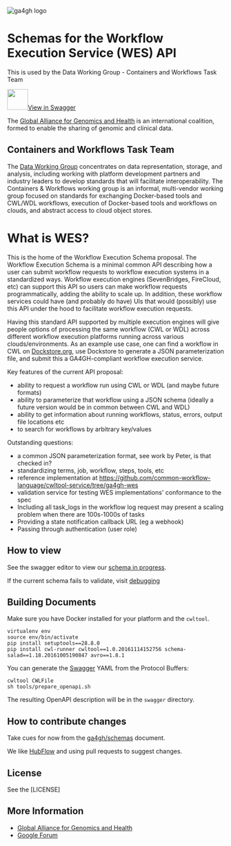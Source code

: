 ![ga4gh logo](http://genomicsandhealth.org/files/logo_ga.png)

Schemas for the Workflow Execution Service (WES) API
====================================================

This is used by the Data Working Group - Containers and Workflows Task Team

<img src="swagger_editor.png" width="48">[View in Swagger](http://editor.swagger.io/#/?import=https://raw.githubusercontent.com/ga4gh/workflow-execution-schemas/0.1.0/swagger/proto/workflow_execution.swagger.json)

The [Global Alliance for Genomics and Health](http://genomicsandhealth.org/) is an international
coalition, formed to enable the sharing of genomic and clinical data.

Containers and Workflows Task Team
----------------------------------

The [Data Working Group](http://ga4gh.org/#/) concentrates on data representation, storage,
and analysis, including working with platform development partners and
industry leaders to develop standards that will facilitate
interoperability.  The Containers & Workflows working group is an informal, multi-vendor working group focused on standards for exchanging Docker-based tools and CWL/WDL workflows, execution of Docker-based tools and workflows on clouds, and abstract access to cloud object stores.

What is WES?
============

This is the home of the Workflow Execution Schema proposal. The Workflow
Execution Schema is a minimal common API describing how a user can submit
workflow requests to workflow execution systems in a standardized ways.
Workflow execution engines (SevenBridges, FireCloud, etc) can support this API so users can make workflow requests
programmatically, adding the ability to scale up.  In addition, these workflow services could have (and probably do have)
UIs that would (possibly) use this API under the hood to facilitate workflow execution requests.

Having this standard API supported by multiple execution engines will give people options of processing
the same workflow (CWL or WDL) across different workflow execution platforms running across various clouds/environments.
As an example use case, one can find a workflow in CWL on [Dockstore.org](http://dockstore.org), use Dockstore to
generate a JSON parameterization file, and submit this a GA4GH-compliant
workflow execution service.

Key features of the current API proposal:

* ability to request a workflow run using CWL or WDL (and maybe future formats)
* ability to parameterize that workflow using a JSON schema (ideally a future version would be in common between CWL and WDL)
* ability to get information about running workflows, status, errors, output file locations etc
* to search for workflows by arbitrary key/values

Outstanding questions:

* a common JSON parameterization format, see work by Peter, is that checked in?
* standardizing terms, job, workflow, steps, tools, etc
* reference implementation at https://github.com/common-workflow-language/cwltool-service/tree/ga4gh-wes
* validation service for testing WES implementations' conformance to the spec
* Including all task_logs in the workflow log request may present a scaling problem when there are 100s-1000s of tasks
* Providing a state notification callback URL (eg a webhook)
* Passing through authentication (user role)

How to view
------------

See the swagger editor to view our [schema in progress](http://editor.swagger.io/#/?import=https://raw.githubusercontent.com/ga4gh/workflow-execution-schemas/develop/src/main/resources/swagger/ga4gh-tool-discovery.yaml).

If the current schema fails to validate, visit [debugging](http://online.swagger.io/validator/debug?url=https://raw.githubusercontent.com/ga4gh/workflow-execution-schemas/develop/src/main/resources/swagger/ga4gh-tool-discovery.yaml)

Building Documents
------------------

Make sure you have Docker installed for your platform and the `cwltool`.

    virtualenv env
    source env/bin/activate
    pip install setuptools==28.8.0
    pip install cwl-runner cwltool==1.0.20161114152756 schema-salad==1.18.20161005190847 avro==1.8.1

You can generate the [Swagger](http://swagger.io/) YAML from the Protocol Buffers:

    cwltool CWLFile
    sh tools/prepare_openapi.sh

The resulting OpenAPI description will be in the `swagger` directory.

How to contribute changes
-------------------------

Take cues for now from the [ga4gh/schemas](https://github.com/ga4gh/schemas/blob/master/CONTRIBUTING.rst) document.

We like [HubFlow](https://datasift.github.io/gitflow/) and using pull requests to suggest changes.

License
-------

See the [LICENSE]

More Information
----------------

* [Global Alliance for Genomics and Health](http://genomicsandhealth.org)
* [Google Forum](https://groups.google.com/forum/#!forum/ga4gh-dwg-containers-workflows)
